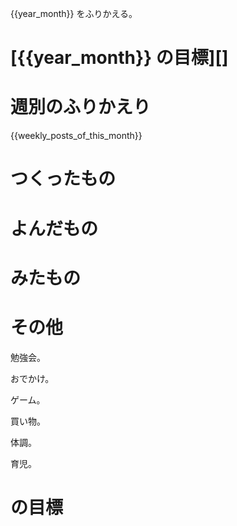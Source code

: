 {{year_month}} をふりかえる。

# [{{year_month}} の目標][]

# 週別のふりかえり

{{weekly_posts_of_this_month}}

# つくったもの

# よんだもの

# みたもの

# その他

勉強会。

おでかけ。

ゲーム。

買い物。

体調。

育児。

# の目標

